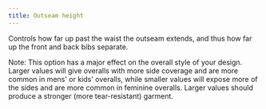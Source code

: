 ```yaml
---
title: Outseam height
---
```


Controls how far up past the waist the outseam extends, and thus how far up the front and back bibs separate.

Note: This option has a major effect on the overall style of your design. Larger values will give overalls with more side coverage and are more common in mens' or kids' overalls, while smaller values will expose more of the sides and are more common in feminine overalls. Larger values should produce a stronger (more tear-resistant) garment.
